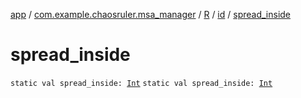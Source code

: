 [app](../../../index.md) / [com.example.chaosruler.msa_manager](../../index.md) / [R](../index.md) / [id](index.md) / [spread_inside](.)

# spread_inside

`static val spread_inside: `[`Int`](https://kotlinlang.org/api/latest/jvm/stdlib/kotlin/-int/index.html)
`static val spread_inside: `[`Int`](https://kotlinlang.org/api/latest/jvm/stdlib/kotlin/-int/index.html)